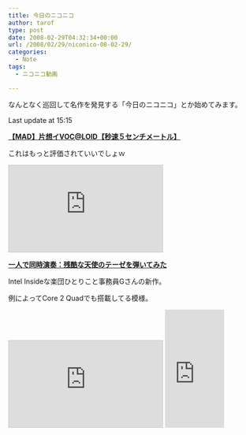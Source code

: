 ```yaml
---
title: 今日のニコニコ
author: tarof
type: post
date: 2008-02-29T04:32:34+00:00
url: /2008/02/29/niconico-08-02-29/
categories:
  - Note
tags:
  - ニコニコ動画

---
```

なんとなく巡回して名作を発見する「今日のニコニコ」とか始めてみます。

Last update at 15:15

[**【MAD】片想イVOC@LOID【秒速５センチメートル】**][1]
  
これはもっと評価されていいでしょｗ
  
<iframe height="176" scrolling="no" width="312" frameborder="0" src="http://www.nicovideo.jp/thumb/sm2153945" style="border: #ccc 1px solid"></iframe>

[**一人で同時演奏：残酷な天使のテーゼを弾いてみた**][2]
  
Intel Insideな楽団ひとりこと事務員Gさんの新作。
  
例によってCore 2 Quadでも搭載してる模様。
  
<iframe width="312" height="176" src="http://www.nicovideo.jp/thumb/sm2465902" scrolling="no" style="border:solid 1px #CCC;" frameborder="0"></iframe>

<!--more-->


  
<iframe src="http://rcm-jp.amazon.co.jp/e/cm?t=maplefactory-22&#038;o=9&#038;p=8&#038;l=as1&#038;asins=B0013K6DL6&#038;fc1=000000&#038;IS2=1&#038;lt1=_blank&#038;lc1=0000FF&#038;bc1=FFFFFF&#038;bg1=FFFFFF&#038;f=ifr&#038;nou=1" style="width:120px;height:240px;" scrolling="no" marginwidth="0" marginheight="0" frameborder="0"></iframe>

 [1]: http://www.nicovideo.jp/watch/sm2153945
 [2]: http://www.nicovideo.jp/watch/sm2465902